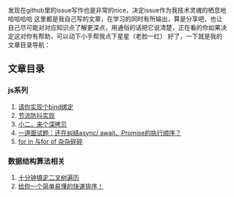 发现在github里的issue写作也是非常的nice，决定issue作为我技术灵魂的栖息地哈哈哈哈
这里都是我自己写的文章，在学习的同时有所输出，算是分享吧，也让自己尽可能对对应知识点了解更深点，用通俗的话把它说清楚，正在看的你如果决定这对你有帮助，可以动下小手帮我点下星星（老脸一红）
好了，一下就是我的文章目录导航：


## 文章目录
### js系列

1. [请你实现个bind绑定](https://github.com/kejianfeng/daily-writing/issues/1)
2. [节流防抖实现](https://github.com/kejianfeng/daily-writing/issues/2)
3. [小二，来个深拷贝](https://github.com/kejianfeng/daily-writing/issues/5)
4. [一道面试题：还在纠结async/ await、Promise的执行顺序？](https://github.com/kejianfeng/daily-writing/issues/7)
5. [for in 与for of 杂杂碎碎](https://github.com/kejianfeng/daily-writing/issues/8)
### 数据结构算法相关

1. [十分钟搞定二叉树遍历](https://github.com/kejianfeng/daily-writing/issues/3)
2. [给你一个简单易懂的快速排序！](https://github.com/kejianfeng/daily-writing/issues/6)
